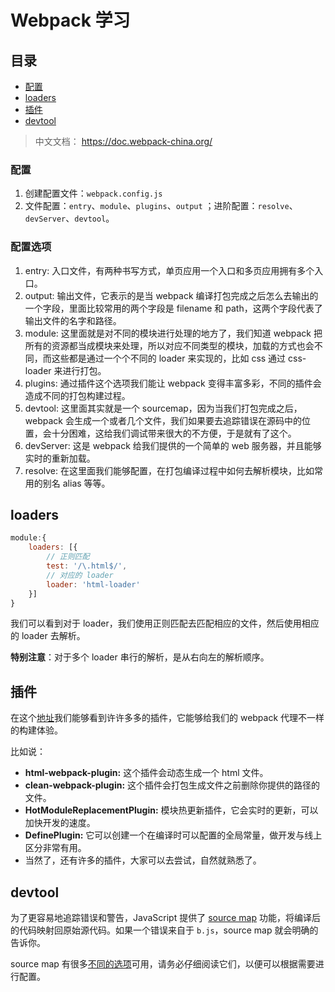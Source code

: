 # Webpack 学习

## 目录

- [配置](#配置)
- [loaders](#loaders)
- [插件](#插件)
- [devtool](#devtool)

> 中文文档： https://doc.webpack-china.org/

### 配置

1. 创建配置文件：`webpack.config.js`
2. 文件配置：`entry`、`module`、`plugins`、`output` ；进阶配置：`resolve`、`devServer`、`devtool`。

### 配置选项

1. entry: 入口文件，有两种书写方式，单页应用一个入口和多页应用拥有多个入口。
2. output: 输出文件，它表示的是当 webpack 编译打包完成之后怎么去输出的一个字段，里面比较常用的两个字段是 filename 和 path，这两个字段代表了输出文件的名字和路径。
3. module: 这里面就是对不同的模块进行处理的地方了，我们知道 webpack 把所有的资源都当成模块来处理，所以对应不同类型的模块，加载的方式也会不同，而这些都是通过一个个不同的 loader 来实现的，比如 css 通过 css-loader 来进行打包。
4. plugins: 通过插件这个选项我们能让 webpack 变得丰富多彩，不同的插件会造成不同的打包构建过程。
5. devtool: 这里面其实就是一个 sourcemap，因为当我们打包完成之后，webpack 会生成一个或者几个文件，我们如果要去追踪错误在源码中的位置，会十分困难，这给我们调试带来很大的不方便，于是就有了这个。
6. devServer: 这是 webpack 给我们提供的一个简单的 web 服务器，并且能够实时的重新加载。
7. resolve: 在这里面我们能够配置，在打包编译过程中如何去解析模块，比如常用的别名 alias 等等。

## loaders

```js
module:{
    loaders: [{
        // 正则匹配
        test: '/\.html$/',
        // 对应的 loader
        loader: 'html-loader'
    }]
}
```

我们可以看到对于 loader，我们使用正则匹配去匹配相应的文件，然后使用相应的 loader 去解析。

__特别注意__：对于多个 loader 串行的解析，是从右向左的解析顺序。

## 插件

在这个[地址](https://doc.webpack-china.org/plugins/)我们能够看到许许多多的插件，它能够给我们的 webpack 代理不一样的构建体验。

比如说：

- __html-webpack-plugin:__ 这个插件会动态生成一个 html 文件。
- __clean-webpack-plugin:__ 这个插件会打包生成文件之前删除你提供的路径的文件。
- __HotModuleReplacementPlugin:__ 模块热更新插件，它会实时的更新，可以加快开发的速度。
- __DefinePlugin:__ 它可以创建一个在编译时可以配置的全局常量，做开发与线上区分非常有用。
- 当然了，还有许多的插件，大家可以去尝试，自然就熟悉了。

## devtool

为了更容易地追踪错误和警告，JavaScript 提供了 [source map](http://blog.teamtreehouse.com/introduction-source-maps) 功能，将编译后的代码映射回原始源代码。如果一个错误来自于 `b.js`，source map 就会明确的告诉你。

source map 有很多[不同的选项](https://doc.webpack-china.org/configuration/devtool)可用，请务必仔细阅读它们，以便可以根据需要进行配置。